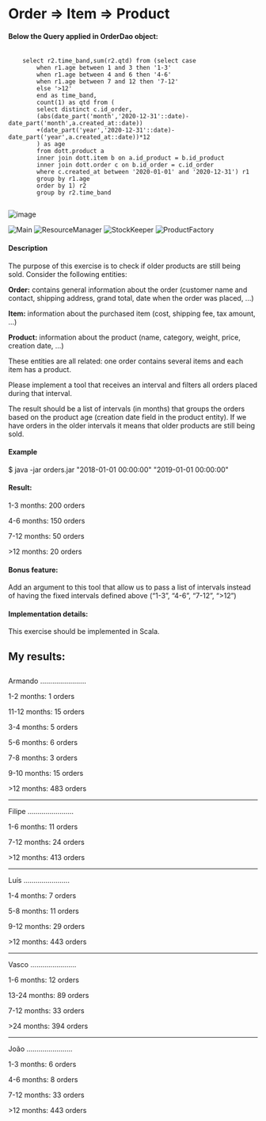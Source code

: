 # Order => Item => Product

<b><h4>Below the Query applied in OrderDao object:</h4></b>
<pre>
  <code>
    select r2.time_band,sum(r2.qtd) from (select case 
        when r1.age between 1 and 3 then '1-3'
        when r1.age between 4 and 6 then '4-6'
        when r1.age between 7 and 12 then '7-12'  
        else '>12'
        end as time_band,
        count(1) as qtd from (
        select distinct c.id_order, 
        (abs(date_part('month','2020-12-31'::date)-date_part('month',a.created_at::date))
        +(date_part('year','2020-12-31'::date)-date_part('year',a.created_at::date))*12
        ) as age  
        from dott.product a 
        inner join dott.item b on a.id_product = b.id_product
        inner join dott.order c on b.id_order = c.id_order 
        where c.created_at between '2020-01-01' and '2020-12-31') r1
        group by r1.age
        order by 1) r2
        group by r2.time_band  
    </code>
</pre>
![image](https://user-images.githubusercontent.com/20522327/138982616-cafd1a43-772e-4727-a92a-f3a576f376b2.png)

![Main](https://user-images.githubusercontent.com/20522327/138980487-4188cc81-af88-4ca1-a3af-61ed4bfe2260.png)
![ResourceManager](https://user-images.githubusercontent.com/20522327/138981112-9222aa01-115d-4b83-9f85-775c9bdf0bfb.png)
![StockKeeper](https://user-images.githubusercontent.com/20522327/138981878-2842a26f-913e-441a-89b9-07ae66d23c03.png)
![ProductFactory](https://user-images.githubusercontent.com/20522327/138982504-c2ce3364-bc88-4503-aeb9-33ecc33b29b2.png)

<b><h4> Description </h4></b>

The purpose of this exercise is to check if older products are still being sold. Consider the following entities:

<b>Order:</b> contains general information about the order (customer name and contact, shipping address, grand total, date when the order was placed, ...)

<b>Item:</b> information about the purchased item (cost, shipping fee, tax amount, ...)

<b>Product:</b> information about the product (name, category, weight, price, creation date, ...)

These entities are all related: one order contains several items and each item has a product.

Please implement a tool that receives an interval and filters all orders placed during that interval.

The result should be a list of intervals (in months) that groups the orders based on the product age (creation date field in the product entity). If we have orders in the older intervals it means that older products are still being sold.

<b><h4> Example </h4></b>

$ java -jar orders.jar "2018-01-01 00:00:00" "2019-01-01 00:00:00"

<b><h4> Result: </h4></b>

1-3 months: 200 orders

4-6 months: 150 orders

7-12 months: 50 orders

&gt;12 months: 20 orders

<b><h4> Bonus feature: </h4></b>

Add an argument to this tool that allow us to pass a list of intervals instead of having the fixed intervals defined above (“1-3”, “4-6”, “7-12”, “>12”)

<b><h4> Implementation details: </h4></b>

This exercise should be implemented in Scala.


<b><h4> My results: </h4></b>
-----------------------
Armando
.......................

1-2 months: 1 orders

11-12 months: 15 orders

3-4 months: 5 orders

5-6 months: 6 orders

7-8 months: 3 orders

9-10 months: 15 orders

&gt;12 months: 483 orders

-----------------------
Filipe
.......................

1-6 months: 11 orders

7-12 months: 24 orders

&gt;12 months: 413 orders

-----------------------
Luís
.......................

1-4 months: 7 orders

5-8 months: 11 orders

9-12 months: 29 orders

&gt;12 months: 443 orders

-----------------------
Vasco
.......................

1-6 months: 12 orders

13-24 months: 89 orders

7-12 months: 33 orders

&gt;24 months: 394 orders

-----------------------
João
.......................

1-3 months: 6 orders

4-6 months: 8 orders

7-12 months: 33 orders

&gt;12 months: 443 orders




